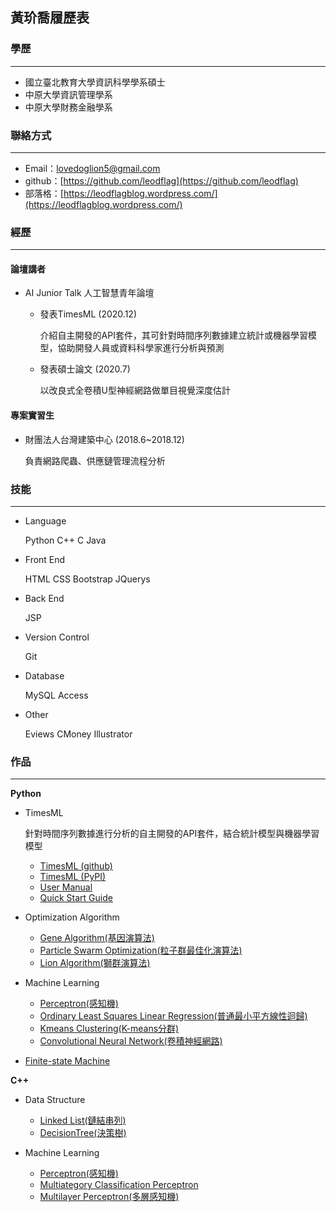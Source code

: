 ## 黃玠喬履歷表

### 學歷
---
* 國立臺北教育大學資訊科學學系碩士
* 中原大學資訊管理學系
* 中原大學財務金融學系

### 聯絡方式
---
* Email：lovedoglion5@gmail.com
* github：[https://github.com/leodflag](https://github.com/leodflag)
* 部落格：[https://leodflagblog.wordpress.com/](https://leodflagblog.wordpress.com/)

### 經歷
----
#### 論壇講者
 * AI Junior Talk 人工智慧青年論壇

    * 發表TimesML  (2020.12)

         介紹自主開發的API套件，其可針對時間序列數據建立統計或機器學習模型，協助開發人員或資料科學家進行分析與預測

    * 發表碩士論文  (2020.7)

        以改良式全卷積U型神經網路做單目視覺深度估計

#### 專案實習生
* 財團法人台灣建築中心  (2018.6~2018.12)

    負責網路爬蟲、供應鏈管理流程分析

### 技能
----
* Language
    
    Python
    C++
    C
    Java

* Front End

    HTML
    CSS
    Bootstrap
    JQuerys

* Back End

    JSP

* Version Control

    Git

* Database

    MySQL
    Access

* Other

    Eviews
    CMoney
    Illustrator

### 作品
---
**Python**

* TimesML

    針對時間序列數據進行分析的自主開發的API套件，結合統計模型與機器學習模型
    * [TimesML (github)](https://github.com/leodflag/TimesML)
    * [TimesML (PyPI)](https://pypi.org/project/TimesML/)
    * [User Manual](https://leodflag.github.io/TimesML_html/)
    * [Quick Start Guide](https://github.com/leodflag/TimesML/blob/master/TimesML_example.ipynb)

* Optimization Algorithm

    * [Gene Algorithm(基因演算法)](https://github.com/leodflag/Python_Optimization-Algorithm)
    * [Particle Swarm Optimization(粒子群最佳化演算法)](https://github.com/leodflag/Python_PSO)
    * [Lion Algorithm(獅群演算法)](https://github.com/leodflag/Python_LionAlgorithm)

* Machine Learning

    * [Perceptron(感知機)](https://github.com/leodflag/Python_PLA)
    * [Ordinary Least Squares Linear Regression(普通最小平方線性迴歸)](https://github.com/leodflag/Python_Linear_Regression)
    * [Kmeans Clustering(K-means分群)](https://github.com/leodflag/Python_Kmeans_Clustering)
    * [Convolutional Neural Network(卷積神經網路)](https://github.com/leodflag/Python_mnist_keras_cnn)

* [Finite-state Machine](https://github.com/leodflag/Python_DNA_FSM)


**C++**

 * Data Structure

    * [Linked List(鏈結串列)](https://github.com/leodflag/CPP_Linked_List)
    * [DecisionTree(決策樹)](https://github.com/leodflag/CPP_DecisionTree)

* Machine Learning

    * [Perceptron(感知機)](https://github.com/leodflag/CPP_PLA)
    * [Multiategory Classification Perceptron](https://github.com/leodflag/CPP_Multicategory-Classification_PLA)
    * [Multilayer Perceptron(多層感知機)](https://github.com/leodflag/CPP_MLP)